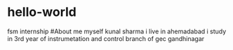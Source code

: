 # hello-world
fsm internship
#About me
myself kunal sharma 
i live in ahemadabad
i study in 3rd year of instrumetation and control branch of gec gandhinagar
